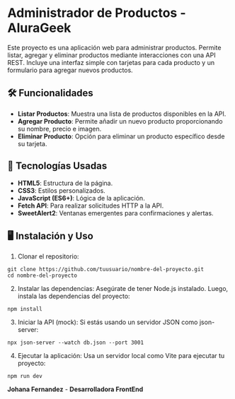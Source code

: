 # Administrador de Productos - AluraGeek

Este proyecto es una aplicación web para administrar productos. Permite listar, agregar y eliminar productos mediante interacciones con una API REST. Incluye una interfaz simple con tarjetas para cada producto y un formulario para agregar nuevos productos.

## 🛠 Funcionalidades

- **Listar Productos**: Muestra una lista de productos disponibles en la API.
- **Agregar Producto**: Permite añadir un nuevo producto proporcionando su nombre, precio e imagen.
- **Eliminar Producto**: Opción para eliminar un producto específico desde su tarjeta.

## 🚀 Tecnologías Usadas

- **HTML5**: Estructura de la página.
- **CSS3**: Estilos personalizados.
- **JavaScript (ES6+)**: Lógica de la aplicación.
- **Fetch API**: Para realizar solicitudes HTTP a la API.
- **SweetAlert2**: Ventanas emergentes para confirmaciones y alertas.


##  🖥 Instalación y Uso

1. Clonar el repositorio:

```
git clone https://github.com/tuusuario/nombre-del-proyecto.git
cd nombre-del-proyecto
````


2. Instalar las dependencias: Asegúrate de tener Node.js instalado. Luego, instala las dependencias del proyecto:

```
npm install
```

3. Iniciar la API (mock): Si estás usando un servidor JSON como json-server:
```
npx json-server --watch db.json --port 3001
```

4. Ejecutar la aplicación: Usa un servidor local como Vite para ejecutar tu proyecto:

```
npm run dev
```

**Johana Fernandez** - 
**Desarrolladora FrontEnd**
